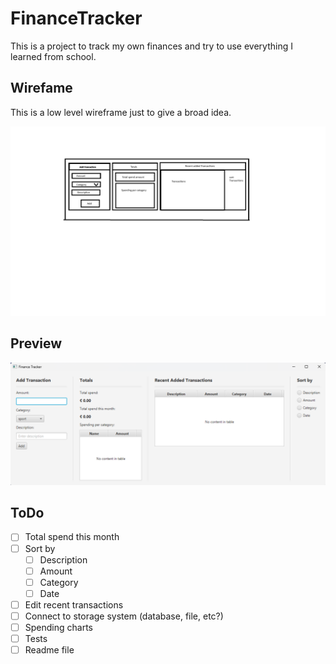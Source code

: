 # FinanceTracker

This is a project to track my own finances and try to use everything I learned from school.

## Wirefame

This is a low level wireframe just to give a broad idea.

![wireframe](/app/src/main/resources/images/lowQualityWirframe.png)

## Preview

![Preview](/app/src/main/resources/images/AppPreview.png)

## ToDo

- [ ] Total spend this month
- [ ] Sort by 
  - [ ] Description
  - [ ] Amount
  - [ ] Category
  - [ ] Date
- [ ] Edit recent transactions 
- [ ] Connect to storage system (database, file, etc?)
- [ ] Spending charts
- [ ] Tests
- [ ] Readme file